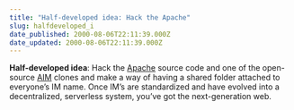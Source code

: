 ```yaml
---
title: "Half-developed idea: Hack the Apache"
slug: halfdeveloped_i
date_published: 2000-08-06T22:11:39.000Z
date_updated: 2000-08-06T22:11:39.000Z
---
```


**Half-developed idea**: Hack the [Apache](http://www.apache.org) source code and one of the open-source [AIM](http://www.aol.com/aim) clones and make a way of having a shared folder attached to everyone’s IM name. Once IM’s are standardized and have evolved into a decentralized, serverless system, you’ve got the next-generation web.
